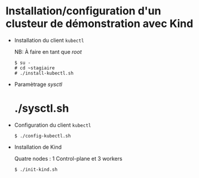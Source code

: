 # Installation/configuration d'un clusteur de démonstration avec Kind

* Installation du client `kubectl`

  NB: À faire en tant que *root*

  ```
  $ su -
  # cd ~stagiaire
  # ./install-kubectl.sh
  ```
* Paramètrage *sysctl*

  # ./sysctl.sh

* Configuration du client `kubectl`
  ```
  $ ./config-kubectl.sh
  ```

* Installation de Kind

  Quatre nodes : 1 Control-plane et 3 workers

  ```
  $ ./init-kind.sh
  ```

